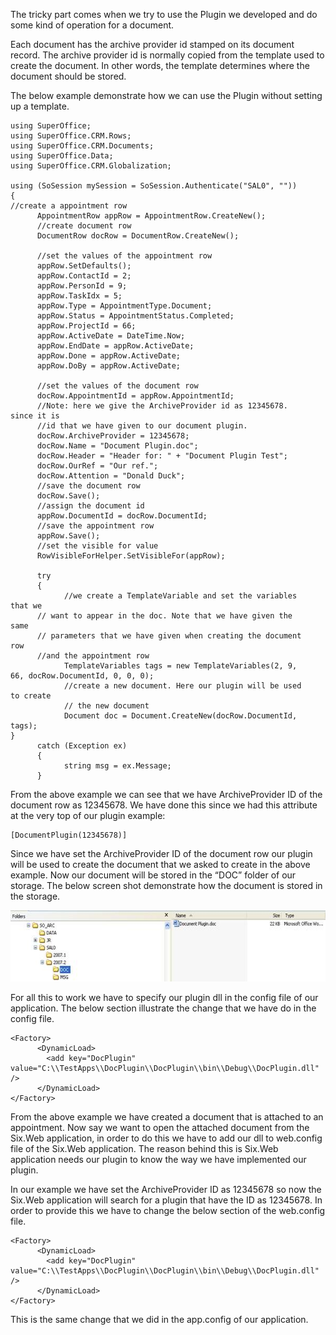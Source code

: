 <properties date="2016-05-11"
SortOrder="7"
/>

The tricky part comes when we try to use the Plugin we developed and do some kind of operation for a document.

Each document has the archive provider id stamped on its document record. The archive provider id is normally copied from the template used to create the document. In other words, the template determines where the document should be stored.

The below example demonstrate how we can use the Plugin without setting up a template.

```
using SuperOffice;
using SuperOffice.CRM.Rows;
using SuperOffice.CRM.Documents;
using SuperOffice.Data;
using SuperOffice.CRM.Globalization;
 
using (SoSession mySession = SoSession.Authenticate("SAL0", ""))
{
//create a appointment row
      AppointmentRow appRow = AppointmentRow.CreateNew();
      //create document row
      DocumentRow docRow = DocumentRow.CreateNew();
 
      //set the values of the appointment row
      appRow.SetDefaults();
      appRow.ContactId = 2;
      appRow.PersonId = 9;
      appRow.TaskIdx = 5;
      appRow.Type = AppointmentType.Document;
      appRow.Status = AppointmentStatus.Completed;
      appRow.ProjectId = 66;
      appRow.ActiveDate = DateTime.Now;
      appRow.EndDate = appRow.ActiveDate;
      appRow.Done = appRow.ActiveDate;
      appRow.DoBy = appRow.ActiveDate;
 
      //set the values of the document row
      docRow.AppointmentId = appRow.AppointmentId;
      //Note: here we give the ArchiveProvider id as 12345678.
since it is
      //id that we have given to our document plugin.
      docRow.ArchiveProvider = 12345678;
      docRow.Name = "Document Plugin.doc";
      docRow.Header = "Header for: " + "Document Plugin Test";
      docRow.OurRef = "Our ref.";
      docRow.Attention = "Donald Duck";
      //save the document row
      docRow.Save();
      //assign the document id
      appRow.DocumentId = docRow.DocumentId;
      //save the appointment row
      appRow.Save();
      //set the visible for value
      RowVisibleForHelper.SetVisibleFor(appRow);
 
      try
      {
            //we create a TemplateVariable and set the variables
that we
      // want to appear in the doc. Note that we have given the
same
      // parameters that we have given when creating the document
row
      //and the appointment row
            TemplateVariables tags = new TemplateVariables(2, 9,
66, docRow.DocumentId, 0, 0, 0);
            //create a new document. Here our plugin will be used
to create
            // the new document
            Document doc = Document.CreateNew(docRow.DocumentId,
tags);
}
      catch (Exception ex)
      {
            string msg = ex.Message;
      }
```

 

From the above example we can see that we have ArchiveProvider ID of the document row as 12345678. We have done this since we had this attribute at the very top of our plugin example:

```
[DocumentPlugin(12345678)]
```

 

Since we have set the ArchiveProvider ID of the document row our plugin will be used to create the document that we asked to create in the above example. Now our document will be stored in the “DOC” folder of our storage. The below screen shot demonstrate how the document is stored in the storage.

<img src="../Plugin%20Document_files/image001.jpg" width="604" height="114" />

For all this to work we have to specify our plugin dll in the config file of our application. The below section illustrate the change that we have do in the config file.

```
<Factory>
      <DynamicLoad>
        <add key="DocPlugin"
value="C:\\TestApps\\DocPlugin\\DocPlugin\\bin\\Debug\\DocPlugin.dll"
/>
      </DynamicLoad>
</Factory>
```

 

From the above example we have created a document that is attached to an appointment. Now say we want to open the attached document from the Six.Web application, in order to do this we have to add our dll to web.config file of the Six.Web application. The reason behind this is Six.Web application needs our plugin to know the way we have implemented our plugin.

In our example we have set the ArchiveProvider ID as 12345678 so now the Six.Web application will search for a plugin that have the ID as 12345678. In order to provide this we have to change the below section of the web.config file.

 

 

```
<Factory>
      <DynamicLoad>
        <add key="DocPlugin"
value="C:\\TestApps\\DocPlugin\\DocPlugin\\bin\\Debug\\DocPlugin.dll"
/>
      </DynamicLoad>
</Factory>
```

 

This is the same change that we did in the app.config of our application.
